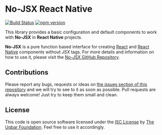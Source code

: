 # No-JSX React Native

[![Build Status](https://travis-ci.org/uqbar-project/njsx-react-native.svg?branch=master)](https://travis-ci.org/uqbar-project/njsx-react-native)
[![npm version](https://badge.fury.io/js/njsx-react-native.svg)](https://badge.fury.io/js/njsx-react-native)

This library provides a basic configuration and default components to work with **No-JSX** in **React Native** projects.

**No-JSX** is a pure function based interface for creating [React](https://facebook.github.io/react/) and [React Native](https://facebook.github.io/react-native/) components without *JSX* tags. For more details and information on how to use it, please visit the [No-JSX GitHub Repository](https://github.com/uqbar-project/njsx).


## Contributions

Please report any bugs, requests or ideas on [the issues section of this repository](https://github.com/uqbar-project/njsx-react-native/issues) and we will try to see to it as soon as possible.
Pull requests are always welcome! Just try to keep them small and clean.


## License

This code is open source software licensed under the [ISC License](https://opensource.org/licenses/ISC) by [The Uqbar Foundation](http://www.uqbar-project.org/). Feel free to use it accordingly.